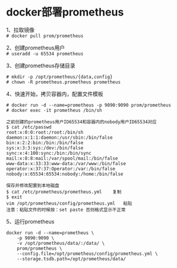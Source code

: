 docker部署prometheus
===================

1、拉取镜像  
``` # docker pull prom/prometheus ```  

2、创建prometheus用户  
``` # useradd -u 65534 prometheus ```  

3、创建prometheus存储目录  
```
# mkdir -p /opt/prometheus/{data,config} 
# chown -R prometheus.prometheus prometheus
```  

4、快速开始，拷贝容器内，配置文件模板  
```
# docker run -d --name=prometheus -p 9090:9090 prom/prometheus
# docker exec -it prometheus /bin/sh

之前创建的prometheus用户ID65534和容器内的nobody用户ID65534对应
$ cat /etc/passwd 
root:x:0:0:root:/root:/bin/sh
daemon:x:1:1:daemon:/usr/sbin:/bin/false
bin:x:2:2:bin:/bin:/bin/false
sys:x:3:3:sys:/dev:/bin/false
sync:x:4:100:sync:/bin:/bin/sync
mail:x:8:8:mail:/var/spool/mail:/bin/false
www-data:x:33:33:www-data:/var/www:/bin/false
operator:x:37:37:Operator:/var:/bin/false
nobody:x:65534:65534:nobody:/home:/bin/false

保存并修改配置到本地磁盘
$ cat /etc/prometheus/prometheus.yml    复制
$ exit
vim /opt/prometheus/config/prometheus.yml   粘贴
注意：粘贴文件的时候按：set paste 否则格式显示不正常
```  
5、运行prometheus  
```
docker run -d --name=prometheus \
	-p 9090:9090 \
	-v /opt/prometheus/data/:/data/ \
	prom/prometheus \
	--config.file=/opt/prometheus/config/prometheus.yml \
	--storage.tsdb.path=/opt/prometheus/data/
```  

